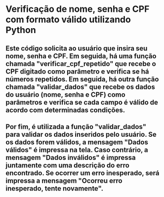 # Verificação de nome, senha e CPF com formato válido utilizando Python
## Este código solicita ao usuário que insira seu nome, senha e CPF. Em seguida, há uma função chamada "verificar_cpf_repetido" que recebe o CPF digitado como parâmetro e verifica se há números repetidos. Em seguida, há outra função chamada "validar_dados" que recebe os dados do usuário (nome, senha e CPF) como parâmetros e verifica se cada campo é válido de acordo com determinadas condições.

## Por fim, é utilizada a função "validar_dados" para validar os dados inseridos pelo usuário. Se os dados forem válidos, a mensagem "Dados válidos" é impressa na tela. Caso contrário, a mensagem "Dados inválidos" é impressa juntamente com uma descrição do erro encontrado. Se ocorrer um erro inesperado, será impressa a mensagem "Ocorreu erro inesperado, tente novamente".
